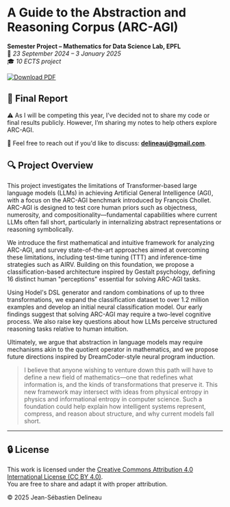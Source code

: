# A Guide to the Abstraction and Reasoning Corpus (ARC-AGI)

**Semester Project – Mathematics for Data Science Lab, EPFL**  
📅 *23 September 2024 – 3 January 2025*  
🎓 *10 ECTS project*

 [![Download PDF](https://img.shields.io/badge/Download-Final_Report-blue)](https://github.com/Drykx/PerceptARC/releases/tag/v1.0)
 
## 📄 Final Report

⚠️ As I will be competing this year, I’ve decided not to share my code or final results publicly. However, I’m sharing my notes to help others explore ARC-AGI.  

💬 Feel free to reach out if you'd like to discuss: **delineauj@gmail.com**.

## 🔍 Project Overview

This project investigates the limitations of Transformer-based large language models (LLMs) in achieving Artificial General Intelligence (AGI), with a focus on the ARC-AGI benchmark introduced by François Chollet. ARC-AGI is designed to test core human priors such as objectness, numerosity, and compositionality—fundamental capabilities where current LLMs often fall short, particularly in internalizing abstract representations or reasoning symbolically.

We introduce the first mathematical and intuitive framework for analyzing ARC-AGI, and survey state-of-the-art approaches aimed at overcoming these limitations, including test-time tuning (TTT) and inference-time strategies such as AIRV. Building on this foundation, we propose a classification-based architecture inspired by Gestalt psychology, defining 16 distinct human "perceptions" essential for solving ARC-AGI tasks.

Using Hodel's DSL generator and random combinations of up to three transformations, we expand the classification dataset to over 1.2 million examples and develop an initial neural classification model. Our early findings suggest that solving ARC-AGI may require a two-level cognitive process. We also raise key questions about how LLMs perceive structured reasoning tasks relative to human intuition.

Ultimately, we argue that abstraction in language models may require mechanisms akin to the quotient operator in mathematics, and we propose future directions inspired by DreamCoder-style neural program induction.

> I believe that anyone wishing to venture down this path will have to define a new field of mathematics—one that redefines what information is, and the kinds of transformations that preserve it. This new framework may intersect with ideas from physical entropy in physics and informational entropy in computer science. Such a foundation could help explain how intelligent systems represent, compress, and reason about structure, and why current models fall short.

---

## 🔒 License

This work is licensed under the [Creative Commons Attribution 4.0 International License (CC BY 4.0)](https://creativecommons.org/licenses/by/4.0/).  
You are free to share and adapt it with proper attribution.

© 2025 Jean-Sébastien Delineau
